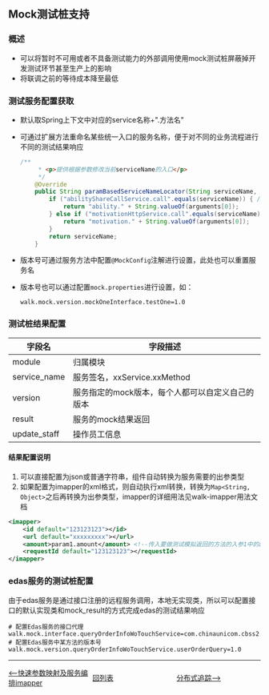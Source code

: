 ## Mock测试桩支持

### 概述

- 可以将暂时不可用或者不具备测试能力的外部调用使用mock测试桩屏蔽掉开发测试环节甚至生产上的影响
- 将联调之前的等待成本降至最低

### 测试服务配置获取

- 默认取Spring上下文中对应的service名称+".方法名"

- 可通过扩展方法重命名某些统一入口的服务名称，便于对不同的业务流程进行不同的测试结果响应

  ```java
  /**
       * <p>提供根据参数修改当前serviceName的入口</p>
       */
      @Override
      public String paramBasedServiceNameLocator(String serviceName, Object[] arguments) {
          if ("abilityShareCallService.call".equals(serviceName)) { // 重置能力平台的服务签名
              return "ability." + String.valueOf(arguments[0]);
          } else if ("motivationHttpService.call".equals(serviceName)) { // 重置激励中心的服务签名
              return "motivation." + String.valueOf(arguments[0]);
          }
          return serviceName;
      }
  ```

- 版本号可通过服务方法中配置`@MockConfig`注解进行设置，此处也可以重置服务名

- 版本号也可以通过配置`mock.properties`进行设置，如：

  ```properties
  walk.mock.version.mockOneInterface.testOne=1.0
  ```

  

### 测试桩结果配置

| 字段名       | 字段描述                                         |
| ------------ | ------------------------------------------------ |
| module       | 归属模块                                         |
| service_name | 服务签名，xxService.xxMethod                     |
| version      | 服务指定的mock版本，每个人都可以自定义自己的版本 |
| result       | 服务的mock结果返回                               |
| update_staff | 操作员工信息                                     |

#### 结果配置说明

1. 可以直接配置为json或普通字符串，组件自动转换为服务需要的出参类型
2. 如果配置为imapper的xml格式，则自动执行xml转换，转换为`Map<String, Object>`之后再转换为出参类型，imapper的详细用法见walk-imapper用法文档

```xml
<imapper>
    <id default="123123123"></id>
    <url default="xxxxxxxxx"></url>
    <amount>param1.amount</amount> <!--传入要做测试模拟返回的方法的入参1中的amount属性 -->
    <requestId default="123123123"></requestId>
</imapper>
```



### edas服务的测试桩配置

由于edas服务是通过接口注册的远程服务调用，本地无实现类，所以可以配置接口的默认实现类和mock_result的方式完成edas的测试结果响应

```properties
# 配置Edas服务的接口代理
walk.mock.interface.queryOrderInfoWoTouchService=com.chinaunicom.cbss2.ordercenter.woTouch.query.service.QueryOrderInfoWoTouchService
# 配置Edas服务中某方法的版本号
walk.mock.version.queryOrderInfoWoTouchService.userOrderQuery=1.0
```


---
<div style="display: flex;font-size: 14px">
  <div style="display: flex;flex:1;align-items: center;">
    <a href="https://gaiyinaizhi.github.io/walk-spring-boot/tools/walk-imapper"><--快速参数映射及服务编排imapper</a>
  </div>
  <div style="display: flex;flex:1;align-items: center;">
    <a href="https://gaiyinaizhi.github.io/walk-spring-boot/index">回列表</a>
  </div>
  <div style="display: flex;flex:1;align-items: center;">
    <a href="https://gaiyinaizhi.github.io/walk-spring-boot/tools/walk-tracer">分布式追踪--></a>
  </div>
</div>